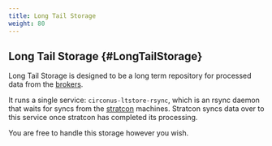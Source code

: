 ```yaml
---
title: Long Tail Storage
weight: 80
---
```


## Long Tail Storage {#LongTailStorage}
Long Tail Storage is designed to be a long term repository for processed data from the [brokers](/circonus/on-premises/roles-services/broker).

It runs a single service: `circonus-ltstore-rsync`, which is an rsync daemon that waits for syncs from the [stratcon](/circonus/wiki.php/OperationManual/roles-services/stratcon) machines.  Stratcon syncs data over to this service once stratcon has completed its processing.

You are free to handle this storage however you wish.

